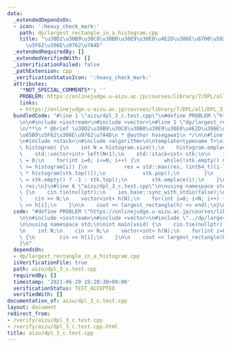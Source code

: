 ```yaml
---
data:
  _extendedDependsOn:
  - icon: ':heavy_check_mark:'
    path: dp/largest_rectangle_in_a_histogram.cpp
    title: "\u30D2\u30B9\u30C8\u30B0\u30E9\u30E0\u4E2D\u306E\u6700\u5927\u9577\u65B9\
      \u5F62\u306E\u9762\u7A4D"
  _extendedRequiredBy: []
  _extendedVerifiedWith: []
  _isVerificationFailed: false
  _pathExtension: cpp
  _verificationStatusIcon: ':heavy_check_mark:'
  attributes:
    '*NOT_SPECIAL_COMMENTS*': ''
    PROBLEM: https://onlinejudge.u-aizu.ac.jp/courses/library/7/DPL/all/DPL_3_C
    links:
    - https://onlinejudge.u-aizu.ac.jp/courses/library/7/DPL/all/DPL_3_C
  bundledCode: "#line 1 \"aizu/dpl_3_c.test.cpp\"\n#define PROBLEM \"https://onlinejudge.u-aizu.ac.jp/courses/library/7/DPL/all/DPL_3_C\"\
    \n\n#include <iostream>\n#include <vector>\n#line 1 \"dp/largest_rectangle_in_a_histogram.cpp\"\
    \n/**\n * @brief \u30D2\u30B9\u30C8\u30B0\u30E9\u30E0\u4E2D\u306E\u6700\u5927\u9577\
    \u65B9\u5F62\u306E\u9762\u7A4D\n * @author hasegawa1\n */\n\n#line 7 \"dp/largest_rectangle_in_a_histogram.cpp\"\
    \n#include <stack>\n#include <algorithm>\n\ntemplate<typename T>\nint64_t largest_rectangle(std::vector<T>\
    \ histogram) {\n    int N = histogram.size();\n    histogram.emplace_back(0);\n\
    \    std::vector<int> left(N+1);\n    std::stack<int> stk;\n\n    int64_t res\
    \ = 0;\n    for(int i=0; i<=N; i++) {\n        while(!stk.empty() && histogram[stk.top()]\
    \ >= histogram[i]) {\n            res = std::max(res, (int64_t)(i-left[stk.top()]-1)\
    \ * histogram[stk.top()]);\n            stk.pop();\n        }\n        left[i]\
    \ = stk.empty() ? -1 : stk.top();\n        stk.emplace(i);\n    }\n\n    return\
    \ res;\n}\n#line 6 \"aizu/dpl_3_c.test.cpp\"\n\nusing namespace std;\n\nint main(void)\
    \ {\n    cin.tie(nullptr);\n    ios_base::sync_with_stdio(false);\n\n    int N;\n\
    \    cin >> N;\n    vector<int> h(N);\n    for(int i=0; i<N; i++) {\n        cin\
    \ >> h[i];\n    }\n\n    cout << largest_rectangle(h) << endl;\n}\n"
  code: "#define PROBLEM \"https://onlinejudge.u-aizu.ac.jp/courses/library/7/DPL/all/DPL_3_C\"\
    \n\n#include <iostream>\n#include <vector>\n#include \"../dp/largest_rectangle_in_a_histogram.cpp\"\
    \n\nusing namespace std;\n\nint main(void) {\n    cin.tie(nullptr);\n    ios_base::sync_with_stdio(false);\n\
    \n    int N;\n    cin >> N;\n    vector<int> h(N);\n    for(int i=0; i<N; i++)\
    \ {\n        cin >> h[i];\n    }\n\n    cout << largest_rectangle(h) << endl;\n\
    }\n"
  dependsOn:
  - dp/largest_rectangle_in_a_histogram.cpp
  isVerificationFile: true
  path: aizu/dpl_3_c.test.cpp
  requiredBy: []
  timestamp: '2021-06-29 19:20:38+09:00'
  verificationStatus: TEST_ACCEPTED
  verifiedWith: []
documentation_of: aizu/dpl_3_c.test.cpp
layout: document
redirect_from:
- /verify/aizu/dpl_3_c.test.cpp
- /verify/aizu/dpl_3_c.test.cpp.html
title: aizu/dpl_3_c.test.cpp
---
```

